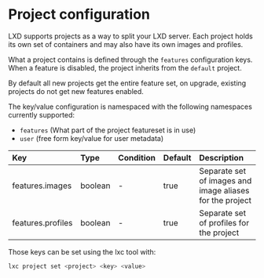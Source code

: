 # Project configuration
LXD supports projects as a way to split your LXD server.
Each project holds its own set of containers and may also have its own images and profiles.

What a project contains is defined through the `features` configuration keys.
When a feature is disabled, the project inherits from the `default` project.

By default all new projects get the entire feature set, on upgrade,
existing projects do not get new features enabled.

The key/value configuration is namespaced with the following namespaces
currently supported:

 - `features` (What part of the project featureset is in use)
 - `user` (free form key/value for user metadata)

Key                             | Type      | Condition             | Default                   | Description
:--                             | :--       | :--                   | :--                       | :--
features.images                 | boolean   | -                     | true                      | Separate set of images and image aliases for the project
features.profiles               | boolean   | -                     | true                      | Separate set of profiles for the project


Those keys can be set using the lxc tool with:

```bash
lxc project set <project> <key> <value>
```
